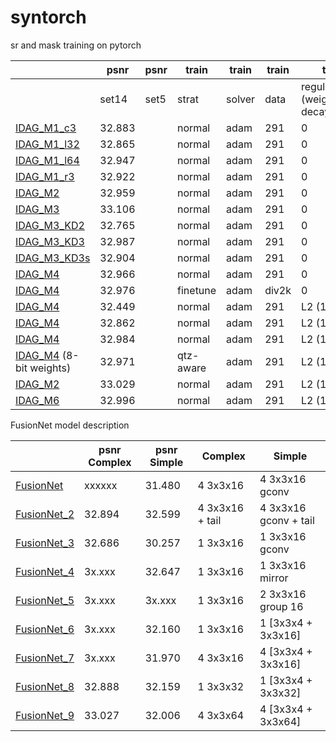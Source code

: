 # syntorch
 sr and mask training on pytorch
 
&nbsp; | psnr | psnr | train | train | train | train | params | params
--- | --- | --- | --- |--- |--- | --- | --- | ---
&nbsp; | set14 | set5 | strat | solver | data | regularization (weight decay) | torch | matlab
[IDAG_M1_c3](/model/IDAG_M1_c3.py) | 32.883 | &nbsp; | normal | adam | 291 | 0 | [GoogleDrive](https://drive.google.com/file/d/1mevsb5qidSimxufvIz2M7cgfpFL47Q0j/view?usp=sharing) | [GoogleDrive](https://drive.google.com/file/d/1-SE4qxzL3zyjnmWTv294dO6MEyDwBBEc/view?usp=sharing)
[IDAG_M1_l32](/model/IDAG_M1_l32.py) | 32.865 | &nbsp; | normal | adam | 291 | 0 | [GoogleDrive](https://drive.google.com/file/d/1T8w0E2JmJoJ34v6O7ZQk85AKXuVQs08Q/view?usp=sharing) | [GoogleDrive](https://drive.google.com/file/d/1BqGvbeM3kaiTj35TG1vKhxO-M_CV4Lq6/view?usp=sharing)
[IDAG_M1_l64](/model/IDAG_M1_l64.py) | 32.947 | &nbsp; | normal | adam | 291 | 0 | [GoogleDrive](https://drive.google.com/file/d/1L6FOSwsksjGjRG-JkhnGBiQ7QS9IHxUU/view?usp=sharing) | [GoogleDrive](https://drive.google.com/file/d/1jTTvo6IzTIaZmZX8tvvWSEzd0rlX9ZGk/view?usp=sharing)
[IDAG_M1_r3](/model/IDAG_M1_r3.py) | 32.922 | &nbsp; | normal | adam | 291 | 0 | [GoogleDrive](https://drive.google.com/file/d/1DA_6kBjEAlisBHMYLmkOEMgY9NIN7SNL/view?usp=sharing) | [GoogleDrive](https://drive.google.com/file/d/1QO47QAwFkorjLjkh-p96SdYokywmjgLs/view?usp=sharing)
[IDAG_M2](/model/IDAG_M2.py) | 32.959 | &nbsp; | normal | adam | 291 | 0 | [GoogleDrive](https://drive.google.com/file/d/16x3rLtHZxpBQfZiaaOsVdezFZkPGD5Jx/view?usp=sharing) | [GoogleDrive](https://drive.google.com/file/d/1Z2QOkTBj63ALipANezhjfJlcLZ8wQPyi/view?usp=sharing)
[IDAG_M3](/model/IDAG_M3.py) | 33.106 | &nbsp; | normal | adam | 291 | 0 | [GoogleDrive](https://drive.google.com/file/d/1Zp_S_BitcdZ79X5Vz9O1ZaG69M-8Env8/view?usp=sharing) | [GoogleDrive](https://drive.google.com/file/d/16jlFWgT5moxbGbz8H7-0PfqoLg15m4wT/view?usp=sharing)
[IDAG_M3_KD2](/model/IDAG_M3_KD2.py) | 32.765 | &nbsp; | normal | adam | 291 | 0 | [GoogleDrive](https://drive.google.com/file/d/1ESvXYT9_gbtkCwMr_Y9iNZN6_hOSc7mL/view?usp=sharing) | [GoogleDrive](https://drive.google.com/file/d/18CbRZ3jlvOeboUfBF6KgcJFafTdtkoLd/view?usp=sharing)
[IDAG_M3_KD3](/model/IDAG_M3_KD3.py) | 32.987 | &nbsp; | normal | adam | 291 | 0 | [GoogleDrive](https://drive.google.com/file/d/1u6fQrLigJa94nsnOrMzqYn1hfE4MmQvZ/view?usp=sharing) | [GoogleDrive](https://drive.google.com/file/d/1eXjQtl7sneyR0ozA7hlzy-kq4LLOIxDJ/view?usp=sharing)
[IDAG_M3_KD3s](/model/IDAG_M3_KD3s.py) | 32.904 | &nbsp; | normal | adam | 291 | 0 | [GoogleDrive](https://drive.google.com/file/d/1ez98qWkqc77CC5ZklRbGfX1XbzLyaJvs/view?usp=sharing) | [GoogleDrive](https://drive.google.com/file/d/1H6xdThBOfcW9wPC4Sgd5xfpzw1WoPFOT/view?usp=sharing)
[IDAG_M4](/model/IDAG_M4.py) | 32.966 | &nbsp; | normal | adam | 291 | 0 | [GoogleDrive](https://drive.google.com/file/d/1yd5fqAqqIFpdo2AznhI6aWGhgesqdT6e/view?usp=sharing) | [GoogleDrive](https://drive.google.com/file/d/1ZJs9OE9HZXdTG0o6DCen40UkRiUkgjYE/view?usp=sharing)
[IDAG_M4](/model/IDAG_M4.py) | 32.976 | &nbsp; | finetune | adam | div2k | 0 | - | -
[IDAG_M4](/model/IDAG_M4.py) | 32.449 | &nbsp; | normal | adam | 291 | L2 (1e-4) | - | -
[IDAG_M4](/model/IDAG_M4.py) | 32.862 | &nbsp; | normal | adam | 291 | L2 (1e-5) | - | -
[IDAG_M4](/model/IDAG_M4.py) | 32.984 | &nbsp; | normal | adam | 291 | L2 (1e-6) | [GoogleDrive](https://drive.google.com/file/d/1VGVIqmZuiOjbQ_W4XegzfRdLRchJeOH7/view?usp=sharing) | [GoogleDrive](https://drive.google.com/file/d/1KACqJ1pYr1B_nONHffftorx5znXp3zRr/view?usp=sharing)
[IDAG_M4](/model/IDAG_M4.py) (8-bit weights) | 32.971 | &nbsp; | qtz-aware | adam | 291 | L2 (1e-6) | [GoogleDrive](https://drive.google.com/file/d/1GvOI9WeA9QrG6sfrTIq4lR_xOLuzBKqt/view?usp=sharing) | [GoogleDrive](https://drive.google.com/file/d/1E6F0On5JdUBPb95kkvU6Tudm1gfaZeQy/view?usp=sharing)
[IDAG_M2](/model/IDAG_M2.py) | 33.029 | &nbsp; | normal | adam | 291 | L2 (1e-6) | [GoogleDrive](https://drive.google.com/file/d/1G8djcxq8ua1U5-axtMFI9qnA11TGW7P7/view?usp=sharing) | [GoogleDrive](https://drive.google.com/file/d/1yF7qjWd-wzTT2ox4cndmXOrkmphcjITU/view?usp=sharing)
[IDAG_M6](/model/IDAG_M6.py) | 32.996 | &nbsp; | normal | adam | 291 | L2 (1e-6) | [GoogleDrive](https://drive.google.com/file/d/1GQuCxUyy9l4uoW7O2O9WduQULksRjtIr/view?usp=sharing) | [GoogleDrive](https://drive.google.com/file/d/1msvYXfYfykCVgsXmHNoVQvxe7l-rDnIs/view?usp=sharing)

 FusionNet model description

&nbsp; | psnr Complex | psnr Simple | Complex | Simple
--- | --- | --- | --- |--- 
[FusionNet](/model/FusionNet.py)     | xxxxxx | 31.480 | 4 3x3x16 | 4 3x3x16 gconv
[FusionNet_2](/model/FusionNet_2.py) | 32.894 | 32.599 | 4 3x3x16 + tail | 4 3x3x16 gconv + tail
[FusionNet_3](/model/FusionNet_3.py) | 32.686 | 30.257 | 1 3x3x16 | 1 3x3x16 gconv
[FusionNet_4](/model/FusionNet_4.py) | 3x.xxx | 32.647 | 1 3x3x16 | 1 3x3x16 mirror
[FusionNet_5](/model/FusionNet_5.py) | 3x.xxx | 3x.xxx | 1 3x3x16 | 2 3x3x16 group 16
[FusionNet_6](/model/FusionNet_6.py) | 3x.xxx | 32.160 | 1 3x3x16 | 1 [3x3x4 + 3x3x16]
[FusionNet_7](/model/FusionNet_7.py) | 3x.xxx | 31.970 | 4 3x3x16 | 4 [3x3x4 + 3x3x16]
[FusionNet_8](/model/FusionNet_8.py) | 32.888 | 32.159 | 1 3x3x32 | 1 [3x3x4 + 3x3x32]
[FusionNet_9](/model/FusionNet_9.py) | 33.027 | 32.006 | 4 3x3x64 | 4 [3x3x4 + 3x3x64]
